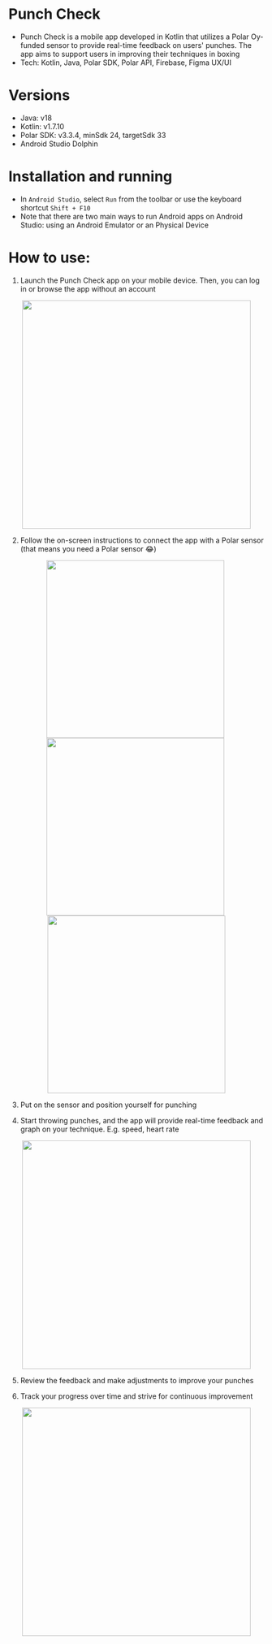 # Punch Check
- Punch Check is a mobile app developed in Kotlin that utilizes a Polar Oy-funded sensor to provide real-time feedback on users' punches. The app aims to support users in improving their techniques in boxing
- Tech: Kotlin, Java, Polar SDK, Polar API, Firebase, Figma UX/UI

# Versions
- Java: v18
- Kotlin: v1.7.10
- Polar SDK: v3.3.4, minSdk 24, targetSdk 33
- Android Studio Dolphin

# Installation and running
- In `Android Studio`, select `Run` from the toolbar or use the keyboard shortcut `Shift + F10`
- Note that there are two main ways to run Android apps on Android Studio: using an Android Emulator or an Physical Device

# How to use:
1. Launch the Punch Check app on your mobile device. Then, you can log in or browse the app without an account
<div align="center"><img src="https://i.imgur.com/EByq0Ni.jpg" height="450"></div>

2. Follow the on-screen instructions to connect the app with a Polar sensor (that means you need a Polar sensor 😂)
<div align="center">
  <img src="https://i.imgur.com/rJ0q7wZ.jpg" height="350" style="padding-right: 4px;">
  <img src="https://i.imgur.com/mQneoyn.jpg" height="350" style="padding-right: 4px;">
  <img src="https://i.imgur.com/o0JsKJT.jpg" height="350">
</div>

3. Put on the sensor and position yourself for punching

4. Start throwing punches, and the app will provide real-time feedback and graph on your technique. E.g. speed, heart rate
<div align="center"><img src="https://i.imgur.com/L03lGwv.jpg" height="450"></div>

5. Review the feedback and make adjustments to improve your punches

6. Track your progress over time and strive for continuous improvement
<div align="center"><img src="https://i.imgur.com/jOZPzJ8.jpg" height="450"></div>